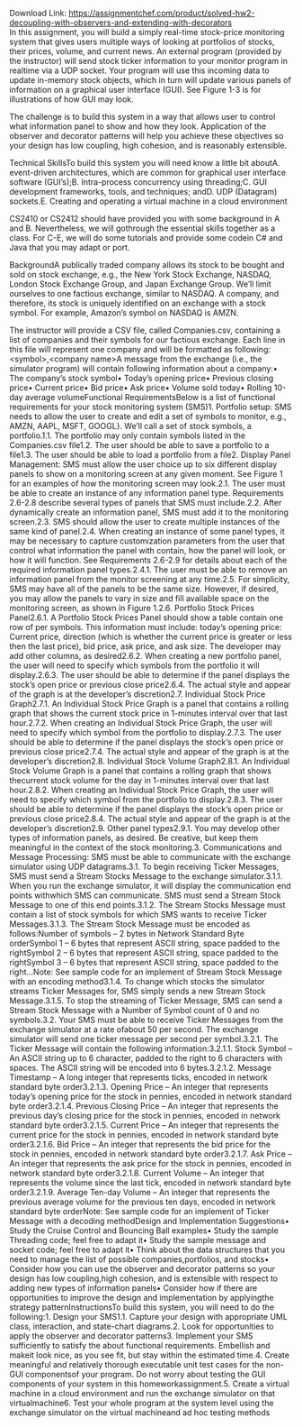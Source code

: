 Download Link: https://assignmentchef.com/product/solved-hw2-decoupling-with-observers-and-extending-with-decorators
<br>
In this assignment, you will build a simply real-time stock-price monitoring system that gives users multiple ways of looking at portfolios of stocks, their prices, volume, and current news. An external program (provided by the instructor) will send stock ticker information to your monitor program in realtime via a UDP socket. Your program will use this incoming data to update in-memory stock objects, which in turn will update various panels of information on a graphical user interface (GUI). See Figure 1-3 is for illustrations of how GUI may look.

The challenge is to build this system in a way that allows user to control what information panel to show and how they look. Application of the observer and decorator patterns will help you achieve these objectives so your design has low coupling, high cohesion, and is reasonably extensible.

Technical SkillsTo build this system you will need know a little bit aboutA. event-driven architectures, which are common for graphical user interface software (GUI’s);B. Intra-process concurrency using threading;C. GUI development frameworks, tools, and techniques; andD. UDP (Datagram) sockets.E. Creating and operating a virtual machine in a cloud environment

CS2410 or CS2412 should have provided you with some background in A and B. Nevertheless, we will gothrough the essential skills together as a class. For C-E, we will do some tutorials and provide some codein C# and Java that you may adapt or port.

BackgroundA publically traded company allows its stock to be bought and sold on stock exchange, e.g., the New York Stock Exchange, NASDAQ, London Stock Exchange Group, and Japan Exchange Group. We’ll limit ourselves to one factious exchange, similar to NASDAQ. A company, and therefore, its stock is uniquely identified on an exchange with a stock symbol. For example, Amazon’s symbol on NASDAQ is AMZN.

The instructor will provide a CSV file, called Companies.csv, containing a list of companies and their symbols for our factious exchange. Each line in this file will represent one company and will be formatted as following:&lt;symbol&gt;,&lt;company name&gt;A message from the exchange (i.e., the simulator program) will contain following information about a company:• The company’s stock symbol• Today’s opening price• Previous closing price• Current price• Bid price• Ask price• Volume sold today• Rolling 10-day average volumeFunctional RequirementsBelow is a list of functional requirements for your stock monitoring system (SMS)1. Portfolio setup: SMS needs to allow the user to create and edit a set of symbols to monitor, e.g., AMZN, AAPL, MSFT, GOOGL}. We’ll call a set of stock symbols, a portfolio.1.1. The portfolio may only contain symbols listed in the Companies.csv file1.2. The user should be able to save a portfolio to a file1.3. The user should be able to load a portfolio from a file2. Display Panel Management: SMS must allow the user choice up to six different display panels to show on a monitoring screen at any given moment. See Figure 1 for an examples of how the monitoring screen may look.2.1. The user must be able to create an instance of any information panel type. Requirements 2.6-2.8 describe several types of panels that SMS must include.2.2. After dynamically create an information panel, SMS must add it to the monitoring screen.2.3. SMS should allow the user to create multiple instances of the same kind of panel.2.4. When creating an instance of some panel types, it may be necessary to capture customization parameters from the user that control what information the panel with contain, how the panel will look, or how it will function. See Requirements 2.6-2.9 for details about each of the required information panel types.2.4.1. The user must be able to remove an information panel from the monitor screening at any time.2.5. For simplicity, SMS may have all of the panels to be the same size. However, if desired, you may allow the panels to vary in size and fill available space on the monitoring screen, as shown in Figure 1.2.6. Portfolio Stock Prices Panel2.6.1. A Portfolio Stock Prices Panel should show a table contain one row of per symbols. This information must include: today’s opening price: Current price, direction (which is whether the current price is greater or less then the last price), bid price, ask price, and ask size. The developer may add other columns, as desired2.6.2. When creating a new portfolio panel, the user will need to specify which symbols from the portfolio it will display.2.6.3. The user should be able to determine if the panel displays the stock’s open price or previous close price2.6.4. The actual style and appear of the graph is at the developer’s discretion2.7. Individual Stock Price Graph2.7.1. An Individual Stock Price Graph is a panel that contains a rolling graph that shows the current stock price in 1-minutes interval over that last hour.2.7.2. When creating an Individual Stock Price Graph, the user will need to specify which symbol from the portfolio to display.2.7.3. The user should be able to determine if the panel displays the stock’s open price or previous close price2.7.4. The actual style and appear of the graph is at the developer’s discretion2.8. Individual Stock Volume Graph2.8.1. An Individual Stock Volume Graph is a panel that contains a rolling graph that shows thecurrent stock volume for the day in 1-minutes interval over that last hour.2.8.2. When creating an Individual Stock Price Graph, the user will need to specify which symbol from the portfolio to display.2.8.3. The user should be able to determine if the panel displays the stock’s open price or previous close price2.8.4. The actual style and appear of the graph is at the developer’s discretion2.9. Other panel types2.9.1. You may develop other types of information panels, as desired. Be creative, but keep them meaningful in the context of the stock monitoring.3. Communications and Message Processing: SMS must be able to communicate with the exchange simulator using UDP datagrams.3.1. To begin receiving Ticker Messages, SMS must send a Stream Stocks Message to the exchange simulator.3.1.1. When you run the exchange simulator, it will display the communication end points withwhich SMS can communicate. SMS must send a Stream Stock Message to one of this end points.3.1.2. The Stream Stocks Message must contain a list of stock symbols for which SMS wants to receive Ticker Messages.3.1.3. The Stream Stock Message must be encoded as follows:Number of symbols – 2 bytes in Network Standard Byte orderSymbol 1 – 6 bytes that represent ASCII string, space padded to the rightSymbol 2 – 6 bytes that represent ASCII string, space padded to the rightSymbol 3 – 6 bytes that represent ASCII string, space padded to the right…Note: See sample code for an implement of Stream Stock Message with an encoding method3.1.4. To change which stocks the simulator streams Ticker Messages for, SMS simply sends a new Stream Stock Message.3.1.5. To stop the streaming of Ticker Message, SMS can send a Stream Stock Message with a Number of Symbol count of 0 and no symbols.3.2. Your SMS must be able to receive Ticker Messages from the exchange simulator at a rate ofabout 50 per second. The exchange simulator will send one ticker message per second per symbol.3.2.1. The Ticker Message will contain the following information:3.2.1.1. Stock Symbol – An ASCII string up to 6 character, padded to the right to 6 characters with spaces. The ASCII string will be encoded into 6 bytes.3.2.1.2. Message Timestamp – A long integer that represents ticks, encoded in network standard byte order3.2.1.3. Opening Price – An integer that represents today’s opening price for the stock in pennies, encoded in network standard byte order3.2.1.4. Previous Closing Price – An integer that represents the previous day’s closing price for the stock in pennies, encoded in network standard byte order3.2.1.5. Current Price – An integer that represents the current price for the stock in pennies, encoded in network standard byte order3.2.1.6. Bid Price – An integer that represents the bid price for the stock in pennies, encoded in network standard byte order3.2.1.7. Ask Price – An integer that represents the ask price for the stock in pennies, encoded in network standard byte order3.2.1.8. Current Volume – An integer that represents the volume since the last tick, encoded in network standard byte order3.2.1.9. Average Ten-day Volume – An integer that represents the previous average volume for the previous ten days, encoded in network standard byte orderNote: See sample code for an implement of Ticker Message with a decoding methodDesign and Implementation Suggestions• Study the Cruise Control and Bouncing Ball examples• Study the sample Threading code; feel free to adapt it• Study the sample message and socket code; feel free to adapt it• Think about the data structures that you need to manage the list of possible companies,portfolios, and stocks• Consider how you can use the observer and decorator patterns so your design has low coupling,high cohesion, and is extensible with respect to adding new types of information panels• Consider how if there are opportunities to improve the design and implementation by applyingthe strategy patternInstructionsTo build this system, you will need to do the following:1. Design your SMS1.1. Capture your design with appropriate UML class, interaction, and state-chart diagrams.2. Look for opportunities to apply the observer and decorator patterns3. Implement your SMS sufficiently to satisfy the about functional requirements. Embellish and makeit look nice, as you see fit, but stay within the estimated time.4. Create meaningful and relatively thorough executable unit test cases for the non-GUI componentsof your program. Do not worry about testing the GUI components of your system in this homeworkassignment.5. Create a virtual machine in a cloud environment and run the exchange simulator on that virtualmachine6. Test your whole program at the system level using the exchange simulator on the virtual machineand ad hoc testing methods